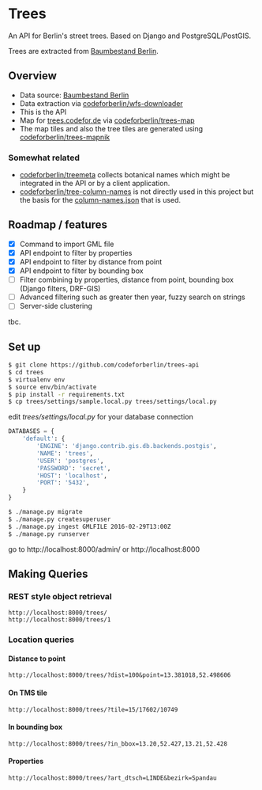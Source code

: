 # Trees

An API for Berlin's street trees.
Based on Django and PostgreSQL/PostGIS.

Trees are extracted from [Baumbestand Berlin](http://fbinter.stadt-berlin.de/fb/index.jsp?loginkey=zoomStart&mapId=k_wfs_baumbestand@senstadt).

## Overview

- Data source: [Baumbestand Berlin](http://fbinter.stadt-berlin.de/fb/index.jsp?loginkey=zoomStart&mapId=k_wfs_baumbestand@senstadt)
- Data extraction via [codeforberlin/wfs-downloader](https://github.com/codeforberlin/wfs-downloader)
- This is the API
- Map for [trees.codefor.de](https://trees.codefor.de) via [codeforberlin/trees-map](https://github.com/codeforberlin/trees-map)
- The map tiles and also the tree tiles are generated using [codeforberlin/trees-mapnik](https://github.com/codeforberlin/trees-mapnik)

### Somewhat related

- [codeforberlin/treemeta](https://github.com/codeforberlin/treemeta) collects botanical names which might be integrated in the API or by a client application.
- [codeforberlin/tree-column-names](https://github.com/codeforberlin/tree-column-names) is not directly used in this project but the basis for the [column-names.json](https://trees.codefor.de/names/column-names.json) that is used.


## Roadmap / features

- [x] Command to import GML file
- [x] API endpoint to filter by properties
- [x] API endpoint to filter by distance from point
- [x] API endpoint to filter by bounding box
- [ ] Filter combining by properties, distance from point, bounding box (Django filters, DRF-GIS)
- [ ] Advanced filtering such as greater then year, fuzzy search on strings
- [ ] Server-side clustering

tbc.


## Set up

``` bash
$ git clone https://github.com/codeforberlin/trees-api
$ cd trees
$ virtualenv env
$ source env/bin/activate
$ pip install -r requirements.txt
$ cp trees/settings/sample.local.py trees/settings/local.py
```

edit *trees/settings/local.py* for your database connection

``` python
DATABASES = {
    'default': {
        'ENGINE': 'django.contrib.gis.db.backends.postgis',
        'NAME': 'trees',
        'USER': 'postgres',
        'PASSWORD': 'secret',
        'HOST': 'localhost',
        'PORT': '5432',
    }
}
```


``` bash
$ ./manage.py migrate
$ ./manage.py createsuperuser
$ ./manage.py ingest GMLFILE 2016-02-29T13:00Z
$ ./manage.py runserver
```

go to http://localhost:8000/admin/ or http://localhost:8000


## Making Queries

### REST style object retrieval

```
http://localhost:8000/trees/
http://localhost:8000/trees/1
```

### Location queries

#### Distance to point

```
http://localhost:8000/trees/?dist=100&point=13.381018,52.498606
```

#### On TMS tile

```
http://localhost:8000/trees/?tile=15/17602/10749
```

#### In bounding box

```
http://localhost:8000/trees/?in_bbox=13.20,52.427,13.21,52.428
```

#### Properties

```
http://localhost:8000/trees/?art_dtsch=LINDE&bezirk=Spandau
```
